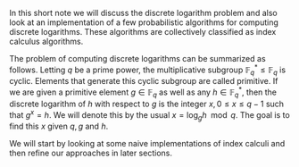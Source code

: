 
In this short note we will discuss the discrete logarithm problem and also look at an implementation of a few probabilistic algorithms for computing discrete logarithms. These algorithms are collectively classified as index calculus algorithms.

The problem of computing discrete logarithms can be summarized as follows. Letting $q$ be a prime power, the multiplicative subgroup $\mathbb{F}_q^* \leq \mathbb{F}_q$ is cyclic. Elements that generate this cyclic subgroup are called primitive. If we are given a primitive element $g \in \mathbb{F}_q$ as well as any $h \in  \mathbb{F}_q^*$, then the discrete logarithm of $h$ with respect to $g$ is the integer $x, 0 \leq x \leq q-1$ such that $g^x = h$. We will denote this by the usual $x = \log_g h \mod q$. The goal is to find this $x$ given $q, g$ and $h$. 

We will start by looking at some naive implementations of index calculi and then refine our approaches in later sections.
